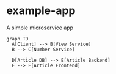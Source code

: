 # example-app

A simple microservice app

```mermaid
graph TD
  A[Client] --> B[View Service]
  B --> C[Number Service]

  D[Article DB] --> E[Article Backend]
  E --> F[Article Frontend]
```
